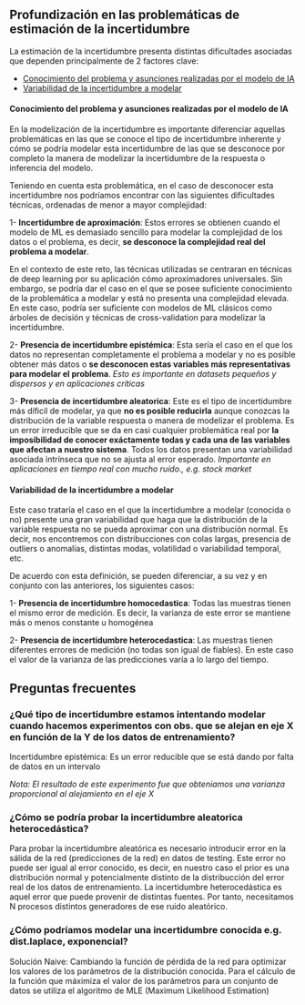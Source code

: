 

<h2 id="conceptos_clave">Profundización en las problemáticas de estimación de la incertidumbre</h2>

La estimación de la incertidumbre presenta distintas dificultades asociadas que dependen principalmente de 2 factores clave:

- [Conocimiento del problema y asunciones realizadas por el modelo de IA](#asunciones)
- [Variabilidad de la incertidumbre a modelar](#var_incertidumbre)

<h4 id="asunciones">Conocimiento del problema y asunciones realizadas por el modelo de IA</h4> 

En la modelización de la incertidumbre es importante diferenciar aquellas problemáticas en las que se conoce el tipo de incertidumbre inherente y cómo se podría modelar esta incertidumbre de las que se desconoce por completo la manera de modelizar la incertidumbre de la respuesta o inferencia del modelo.

Teniendo en cuenta esta problemática, en el caso de desconocer esta incertidumbre nos podríamos encontrar con las siguientes dificultades técnicas, ordenadas de menor a mayor complejidad:

1- **Incertidumbre de aproximación**: Estos errores se obtienen cuando el modelo de ML es demasiado sencillo para modelar la complejidad de los datos o el problema, es decir, **se desconoce la complejidad real del problema a modelar**. 

En el contexto de este reto, las técnicas utilizadas se centraran en técnicas de deep learning por su aplicación cómo aproximadores universales. Sin embargo, se podría dar el caso en el que se posee suficiente conocimiento de la problemática a modelar y está no presenta una complejidad elevada. En este caso, podría ser suficiente con modelos de ML clásicos como árboles de decisión y técnicas de cross-validation para modelizar la incertidumbre.

2- **Presencia de incertidumbre epistémica**: Esta sería el caso en el que los datos no representan completamente el problema a modelar y no es posible obtener más datos o **se desconocen estas variables más representativas para modelar el problema**. *Esto es importante en datasets pequeños y dispersos y en aplicaciones críticas*

3- **Presencia de incertidumbre aleatorica**: Este es el tipo de incertidumbre más díficil de modelar, ya que **no es posible reducirla** aunque conozcas la distribución de la variable respuesta o manera de modelizar el problema. Es un error irreducible que se da en casi cualquier problemática real por **la imposibilidad de conocer exáctamente todas y cada una de las variables que afectan a nuestro sistema**. Todos los datos presentan una variabilidad asociada intrínseca que no se ajusta al error esperado. *Importante en aplicaciones en tiempo real con mucho ruído., e.g. stock market*

<h4 id="var_incertidumbre">Variabilidad de la incertidumbre a modelar</h4> 

Este caso trataría el caso en el que la incertidumbre a modelar (conocida o no) presente una gran variabilidad que haga que la distribución de la variable respuesta no se pueda aproximar con una distribución normal. Es decir, nos encontremos con distribucciones con colas largas, presencia de outliers o anomalías, distintas modas, volatilidad o variabilidad temporal, etc.

De acuerdo con esta definición, se pueden diferenciar, a su vez y en conjunto con las anteriores, los siguientes casos:

1- **Presencia de incertidumbre homocedastica**: Todas las muestras tienen el mismo error de medición. Es decir, la varianza de este error se mantiene más o menos constante u homogénea

2- **Presencia de incertidumbre heterocedastica**: Las muestras tienen diferentes errores de medición (no todas son igual de fiables). En este caso el valor de la varianza de las predicciones varía a lo largo del tiempo.


## Preguntas frecuentes

### ¿Qué tipo de incertidumbre estamos intentando modelar cuando hacemos experimentos con obs. que se alejan en eje X en función de la Y de los datos de entrenamiento? 

Incertidumbre epistémica: Es un error reducible que se está dando por falta de datos en un intervalo

*Nota: El resultado de este experimento fue que obteniamos una varianza proporcional al alejamiento en el eje X*

### ¿Cómo se podría probar la incertidumbre aleatorica heterocedástica? 

Para probar la incertidumbre aleatórica es necesario introducir error en la sálida de la red (predicciones de la red) en datos de testing. Este error no puede ser igual al error conocido, es decir, en nuestro caso el prior es una distribución normal y potencialmente distinto de la distribucción del error real de los datos de entrenamiento.
La incertidumbre heterocedástica es aquel error que puede provenir de distintas fuentes. Por tanto, necesitamos N procesos distintos generadores de ese ruido aleatórico.

### ¿Cómo podríamos modelar una incertidumbre conocida e.g. dist.laplace, exponencial?

Solución Naive:
Cambiando la función de pérdida de la red para optimizar los valores de los parámetros de la distribución conocida.
Para el cálculo de la función que máximiza el valor de los parámetros para un conjunto de datos se utiliza el algoritmo de MLE (Maximum Likelihood Estimation)
